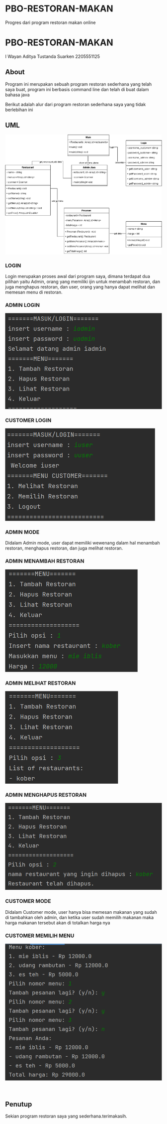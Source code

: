 # PBO-RESTORAN-MAKAN
Progres dari program restoran makan online

# PBO-RESTORAN-MAKAN

I Wayan Aditya Tustanda Suarken
2205551125

## About

Program ini merupakan sebuah program restoran sederhana yang telah saya buat, program ini berbasis command line dan telah di buat dalam bahasa java

Berikut adalah alur dari program restoran sederhana saya yang tidak berlebihan ini

## UML
![Login](/img/UML.png "Login")

### LOGIN

Login merupakan proses awal dari program saya, dimana terdapat dua pilihan yaitu Admin, orang yang memiliki ijin untuk menambah restoran, dan juga menghapus restoran, dan user, orang yang hanya dapat melihat dan memesan menu di restoran.

### ADMIN LOGIN

![Login](/img/login.png "Login")


### CUSTOMER LOGIN
![Login](/img/CUSTOMERLOGIN.png "Login")

### ADMIN MODE

Didalam Admin mode, user dapat memiliki wewenang dalam hal menambah restoran, menghapus restoran, dan juga melihat restoran.

### ADMIN MENAMBAH RESTORAN

![Login](/img/adminnambahrestoran.png "Login")


### ADMIN MELIHAT RESTORAN

![Login](/img/admindapatmelihatrestoran.png "Login")

### ADMIN MENGHAPUS RESTORAN

![Login](/img/adminhapusrestoran.png "Login")




### CUSTOMER MODE

Didalam Customer mode, user hanya bisa memesan makanan yang sudah di tambahkan oleh admin, dan ketika user sudah memilih makanan maka harga makanan tersebut akan di totalkan harga nya

### CUSTOMER MEMILIH MENU

![Login](/img/customermemilihmenu.png "Login")

<br>

## Penutup
Sekian program restoran saya yang sederhana.terimakasih.






